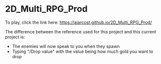 # 2D_Multi_RPG_Prod


To play, click the link here: https://aiarcost.github.io/2D_Multi_RPG_Prod/


The difference between the reference used for this project and this current project is:

 - The enemies will now speak to you when they spawn
 - Typing "/Drop value" with the value being how much gold you want to drop

